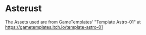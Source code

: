 # Asterust
The Assets used are from GameTemplates' "Template Astro-01" at https://gametemplates.itch.io/template-astro-01
